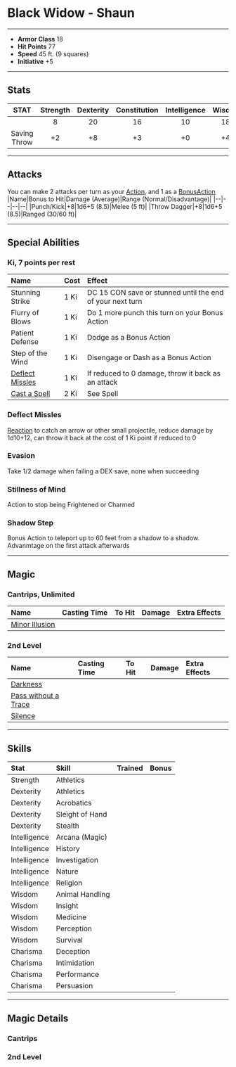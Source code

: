 # Black Widow - Shaun
___
- **Armor Class** 18
- **Hit Points** 77 
- **Speed** 45 ft. (9 squares)
- **Initiative** +5
___
## Stats
|STAT|Strength|Dexterity|Constitution|Intelligence|Wisdon|Charisma|
|:---:|:---:|:---:|:---:|:---:|:---:|:---:|
||8|20|16|10|18|14|
|Saving Throw|+2|+8|+3|+0|+4|+2|
___
## Attacks
You can make 2 attacks per turn as your [Action](../../README.md#action), and 1 as a [BonusAction](../../README.md#bonus-action)
|Name|Bonus to Hit|Damage (Average)|Range (Normal/Disadvantage)|
|--|--|--|--|
|Punch/Kick|+8|1d6+5 (8.5)|Melee (5 ft)|
|Throw Dagger|+8|1d6+5 (8.5)|Ranged (30/60 ft)|
___
## Special Abilities
### Ki, 7 points per rest
|Name|Cost|Effect|
|:--|:--|:--|
|Stunning Strike|1 Ki|DC 15 CON save or stunned until the end of your next turn|
|Flurry of Blows|1 Ki|Do 1 more punch this turn on your Bonus Action|
|Patient Defense|1 Ki|Dodge as a Bonus Action|
|Step of the Wind|1 Ki|Disengage or Dash as a Bonus Action|
|[Deflect Missles](#deflect-missles)|1 Ki|If reduced to 0 damage, throw it back as an attack|
|[Cast a Spell](#magic)|2 Ki|See Spell|

### Deflect Missles
[Reaction](../../README.md#reaction) to catch an arrow or other small projectile, reduce damage by 1d10+12, can throw it back at the cost of 1 Ki point if reduced to 0
### Evasion 
Take 1/2 damage when failing a DEX save, none when succeeding 
### Stillness of Mind
Action to stop being Frightened or Charmed
### Shadow Step
Bonus Action to teleport up to 60 feet from a shadow to a shadow. Advanmtage on the first attack afterwards 
___
## Magic
### Cantrips, Unlimited
|Name|Casting Time|To Hit|Damage|Extra Effects|
|:--|:--|:--|:--|:--|
|[Minor Illusion](#minor-illusion)|||||
### 2nd Level
|Name|Casting Time|To Hit|Damage|Extra Effects|
|:--|:--|:--|:--|:--|
|[Darkness](#darkness)|||||
|[Pass without a Trace](#pass-without-a-trace)|||||
|[Silence](#silence)|||||
___
## Skills
|Stat|Skill|Trained|Bonus|
|:--|:--|--|--:|
|Strength|Athletics|||
|Dexterity|Athletics|||
|Dexterity|Acrobatics|||
|Dexterity|Sleight of Hand|||
|Dexterity|Stealth|||
|Intelligence|Arcana (Magic)|||
|Intelligence|History|||
|Intelligence|Investigation|||
|Intelligence|Nature|||
|Intelligence|Religion|||
|Wisdom|Animal Handling|||
|Wisdom|Insight|||
|Wisdom|Medicine|||
|Wisdom|Perception|||
|Wisdom|Survival|||
|Charisma|Deception|||
|Charisma|Intimidation|||
|Charisma|Performance|||
|Charisma|Persuasion|||

___
## Magic Details
### Cantrips
### 2nd Level
